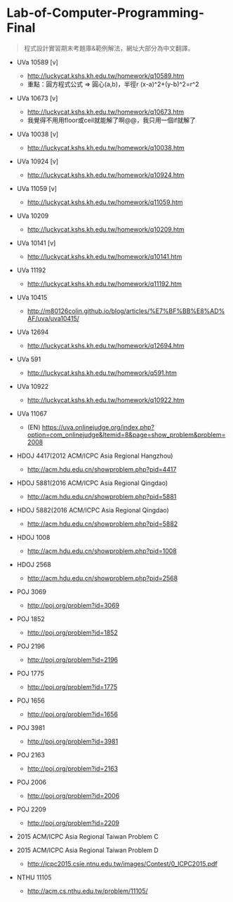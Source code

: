 # Lab-of-Computer-Programming-Final

> 程式設計實習期末考題庫&範例解法，網址大部分為中文翻譯。



- UVa 10589 [v]
  - http://luckycat.kshs.kh.edu.tw/homework/q10589.htm
  - 重點：圓方程式公式
    => 圓心(a,b)，半徑r
    (x-a)^2+(y-b)^2=r^2
- UVa 10673 [v]
  - http://luckycat.kshs.kh.edu.tw/homework/q10673.htm
  - 我覺得不用用floor或ceil就能解了啊@@，我只用一個if就解了
- UVa 10038 [v]
  - http://luckycat.kshs.kh.edu.tw/homework/q10038.htm
- UVa 10924 [v]
  - http://luckycat.kshs.kh.edu.tw/homework/q10924.htm
- UVa 11059 [v]
  - http://luckycat.kshs.kh.edu.tw/homework/q11059.htm
- UVa 10209
  - http://luckycat.kshs.kh.edu.tw/homework/q10209.htm
- UVa 10141 [v]
  - http://luckycat.kshs.kh.edu.tw/homework/q10141.htm
- UVa 11192
  - http://luckycat.kshs.kh.edu.tw/homework/q11192.htm
- UVa 10415
  - http://m80126colin.github.io/blog/articles/%E7%BF%BB%E8%AD%AF/uva/uva10415/
- UVa 12694
  - http://luckycat.kshs.kh.edu.tw/homework/q12694.htm
- UVa 591
  - http://luckycat.kshs.kh.edu.tw/homework/q591.htm
- UVa 10922
  - http://luckycat.kshs.kh.edu.tw/homework/q10922.htm
- UVa 11067
  - (EN) https://uva.onlinejudge.org/index.php?option=com_onlinejudge&Itemid=8&page=show_problem&problem=2008

- HDOJ 4417(2012 ACM/ICPC Asia Regional Hangzhou)
  - http://acm.hdu.edu.cn/showproblem.php?pid=4417
- HDOJ 5881(2016 ACM/ICPC Asia Regional Qingdao)
  - http://acm.hdu.edu.cn/showproblem.php?pid=5881
- HDOJ 5882(2016 ACM/ICPC Asia Regional Qingdao)
  - http://acm.hdu.edu.cn/showproblem.php?pid=5882
- HDOJ 1008
  - http://acm.hdu.edu.cn/showproblem.php?pid=1008
- HDOJ 2568
  - http://acm.hdu.edu.cn/showproblem.php?pid=2568
- POJ 3069
  - http://poj.org/problem?id=3069
- POJ 1852
  - http://poj.org/problem?id=1852
- POJ 2196
  - http://poj.org/problem?id=2196
- POJ 1775
  - http://poj.org/problem?id=1775
- POJ 1656
  - http://poj.org/problem?id=1656
- POJ 3981
  - http://poj.org/problem?id=3981
- POJ 2163
  - http://poj.org/problem?id=2163
- POJ 2006
  - http://poj.org/problem?id=2006
- POJ 2209
  - http://poj.org/problem?id=2209
- 2015 ACM/ICPC Asia Regional Taiwan Problem C
- 2015 ACM/ICPC Asia Regional Taiwan Problem D
  - http://icpc2015.csie.ntnu.edu.tw/images/Contest/0_ICPC2015.pdf
- NTHU 11105
  - http://acm.cs.nthu.edu.tw/problem/11105/


